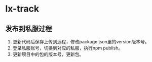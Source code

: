 lx-track
==========
## 发布到私服过程

1. 更新代码后保存上传到远程，修改package.json里的version版本号。
2. 登录私服账号，切换到对应的私服，执行npm publish。
3. 更新项目中的包的版本号，更新包。

